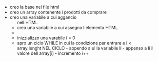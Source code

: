 - creo la base nel file html
- creo un array contenente i prodotti da comprare
- creo una variabile a cui aggancio <ul> nell HTML
- creo una variabile a cui assegno l elemento HTML <li>
- inizzializzo una varabile i = 0 
- apro un ciclo WHILE in cui la condizione per entrare e i < array.lenght
    NEL CICLO
        - appendo a ul la variabile li
        - appenso a li il valore dell array[i]
        - incremento i++